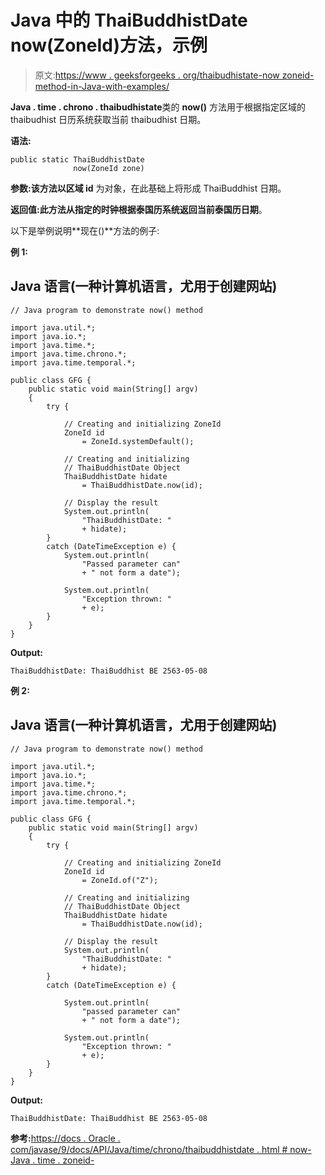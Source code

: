 # Java 中的 ThaiBuddhistDate now(ZoneId)方法，示例

> 原文:[https://www . geeksforgeeks . org/thaibudhistate-now zoneid-method-in-Java-with-examples/](https://www.geeksforgeeks.org/thaibuddhistdate-nowzoneid-method-in-java-with-examples/)

**Java . time . chrono . thaibudhistate**类的 **now()** 方法用于根据指定区域的 thaibudhist 日历系统获取当前 thaibudhist 日期。

**语法:**

```
public static ThaiBuddhistDate
              now(ZoneId zone)

```

**参数:**该方法以**区域 id** 为对象，在此基础上将形成 ThaiBuddhist 日期。

**返回值:**此方法从指定的时钟根据泰国历系统返回当前**泰国历日期**。

以下是举例说明**现在()**方法的例子:

**例 1:**

## Java 语言(一种计算机语言，尤用于创建网站)

```
// Java program to demonstrate now() method

import java.util.*;
import java.io.*;
import java.time.*;
import java.time.chrono.*;
import java.time.temporal.*;

public class GFG {
    public static void main(String[] argv)
    {
        try {

            // Creating and initializing ZoneId
            ZoneId id
                = ZoneId.systemDefault();

            // Creating and initializing
            // ThaiBuddhistDate Object
            ThaiBuddhistDate hidate
                = ThaiBuddhistDate.now(id);

            // Display the result
            System.out.println(
                "ThaiBuddhistDate: "
                + hidate);
        }
        catch (DateTimeException e) {
            System.out.println(
                "Passed parameter can"
                + " not form a date");

            System.out.println(
                "Exception thrown: "
                + e);
        }
    }
}
```

**Output:**

```
ThaiBuddhistDate: ThaiBuddhist BE 2563-05-08

```

**例 2:**

## Java 语言(一种计算机语言，尤用于创建网站)

```
// Java program to demonstrate now() method

import java.util.*;
import java.io.*;
import java.time.*;
import java.time.chrono.*;
import java.time.temporal.*;

public class GFG {
    public static void main(String[] argv)
    {
        try {

            // Creating and initializing ZoneId
            ZoneId id
                = ZoneId.of("Z");

            // Creating and initializing
            // ThaiBuddhistDate Object
            ThaiBuddhistDate hidate
                = ThaiBuddhistDate.now(id);

            // Display the result
            System.out.println(
                "ThaiBuddhistDate: "
                + hidate);
        }
        catch (DateTimeException e) {

            System.out.println(
                "passed parameter can"
                + " not form a date");

            System.out.println(
                "Exception thrown: "
                + e);
        }
    }
}
```

**Output:**

```
ThaiBuddhistDate: ThaiBuddhist BE 2563-05-08

```

**参考:**[https://docs . Oracle . com/javase/9/docs/API/Java/time/chrono/thaibuddhistdate . html # now-Java . time . zoneid-](https://docs.oracle.com/javase/9/docs/api/java/time/chrono/ThaiBuddhistDate.html#now-java.time.ZoneId-)